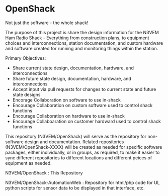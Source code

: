 # OpenShack
Not just the software - the whole shack!

The purpose of this project is share the design information for the N3VEM Ham Radio Shack - Everything from construction plans, to equipment choices and interconnections, station documentation, and custom hardware and software created for running and monitoring things within the station.  

Primary Objectives:
  - Share current state design, documentation, hardware, and interconnections
  - Share future state design, documentation, hardware, and interconnections
  - Accept input via pull requests for changes to current state and future state designs
  - Encorage Collaboration on software to use in-shack
  - Encourage Collaboration on custom software used to control shack functions
  - Encourage Collaboration on hardware to use in-shack
  - Encourage Collaboaration on customer hardward used to control shack functions

This repository (N3VEM/OpenShack) will serve as the repository for non-software design and documentation.
Related repositories (N3VEM/OpenShack-XXXX) will be created as needed for specific software packages, either individually, or in groups, as required, to make it easier to sync different repositories to different locations and different peices of equipment as needed.

N3VEM/OpenShack : This Repository

N3VEM/OpenShack-AutomationWeb : Repository for html/php code for UI, python scripts for sensor data to be displayed in that interface, etc.
